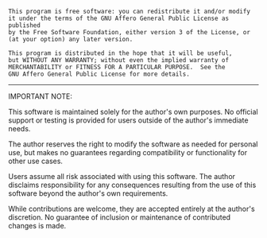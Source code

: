     This program is free software: you can redistribute it and/or modify
    it under the terms of the GNU Affero General Public License as published
    by the Free Software Foundation, either version 3 of the License, or
    (at your option) any later version.

    This program is distributed in the hope that it will be useful,
    but WITHOUT ANY WARRANTY; without even the implied warranty of
    MERCHANTABILITY or FITNESS FOR A PARTICULAR PURPOSE.  See the
    GNU Affero General Public License for more details.

---

IMPORTANT NOTE:

This software is maintained solely for the author's own purposes. No official support or testing is provided for users outside of the author's immediate needs.

The author reserves the right to modify the software as needed for personal use, but makes no guarantees regarding compatibility or functionality for other use cases.

Users assume all risk associated with using this software. The author disclaims responsibility for any consequences resulting from the use of this software beyond the author's own requirements.

While contributions are welcome, they are accepted entirely at the author's discretion. No guarantee of inclusion or maintenance of contributed changes is made.
